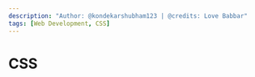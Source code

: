 ```yaml
---
description: "Author: @kondekarshubham123 | @credits: Love Babbar"
tags: [Web Development, CSS]
---
```

# CSS